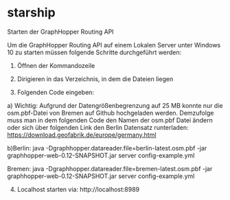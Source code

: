 # starship




Starten der GraphHopper Routing API


Um die GraphHopper Routing API auf einem Lokalen Server unter Windows 10 zu starten müssen folgende Schritte durchgeführt werden:
1.	Öffnen der Kommandozeile 

2.	Dirigieren in das Verzeichnis, in dem die Dateien liegen

3.	Folgenden Code eingeben:

  a) Wichtig: Aufgrund der Datengrößenbegrenzung auf 25 MB konnte nur die osm.pbf-Datei von Bremen auf Github hochgeladen werden.     Demzufolge   muss man in dem folgenden Code den Namen der osm.pbf Datei ändern oder sich über folgenden Link den Berlin Datensatz runterladen:
https://download.geofabrik.de/europe/germany.html

  b)Berlin:
   java -Dgraphhopper.datareader.file=berlin-latest.osm.pbf -jar graphhopper-web-0.12-SNAPSHOT.jar server config-example.yml
   
   Bremen: 
   java -Dgraphhopper.datareader.file=bremen-latest.osm.pbf -jar graphhopper-web-0.12-SNAPSHOT.jar server config-example.yml

  
  

4.	Localhost starten via: http://localhost:8989
